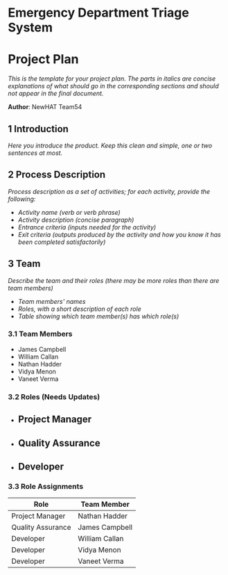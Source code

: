 # Emergency Department Triage System
# Project Plan

*This is the template for your project plan. The parts in italics are concise explanations of what should go in the corresponding sections and should not appear in the final document.*

**Author**: NewHAT Team54

## 1 Introduction

*Here you introduce the product. Keep this  clean and simple, one or two sentences at most.*

## 2 Process Description

*Process description as a set of activities; for each activity, provide the following:*

- *Activity name (verb or verb phrase)*
- *Activity description (concise paragraph)*
- *Entrance criteria (inputs needed for the activity)*
- *Exit criteria (outputs produced by the activity and how you know it has been completed satisfactorily)*

## 3 Team

*Describe the team and their roles (there may be more roles than there are team members)*

- *Team members' names*
- *Roles, with a short description of each role*
- *Table showing which team member(s) has which role(s)*

### 3.1 Team Members
- James Campbell
- William Callan
- Nathan Hadder
- Vidya Menon
- Vaneet Verma

### 3.2 Roles (Needs Updates)
- Project Manager
  - 
- Quality Assurance
  - 
- Developer
  -

### 3.3 Role Assignments
|        Role       | Team Member     |
|-------------------|-----------------|
|  Project Manager  | Nathan Hadder   |
| Quality Assurance | James Campbell  |
| Developer         | William Callan  |
| Developer         | Vidya Menon     |
| Developer         | Vaneet Verma    | 
